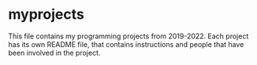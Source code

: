 # myprojects

This file contains my programming projects from 2019-2022. Each project has its own README file, that contains instructions and people that have been involved in the project. 
